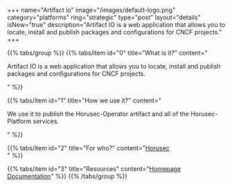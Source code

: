 +++
name="Artifact io"
image="/images/default-logo.png"
category="platforms"
ring="strategic"
type="post"
layout="details"
isNew="true"
description="Artifact IO is a web application that allows you to locate, install and publish packages and configurations for CNCF projects."
+++

{{% tabs/group %}}
  {{% tabs/item id="0" title="What is it?" content="<p>Artifact IO is a web application that allows you to locate, install and publish packages and configurations for CNCF projects.</p>" %}}
  
  {{% tabs/item id="1" title="How we use it?" content="<p>We use it to publish the Horusec-Operator artifact and all of the Horusec-Platform services.</p>" %}}
  
  {{% tabs/item id="2" title="For who?" content="<a href='https://horusec.io/site/'>Horusec</a><br />" %}}

  {{% tabs/item id="3" title="Resources" content="<a href='https://artifacthub.io/'>Homepage</a> <br /> <a href='https://artifacthub.io/docs/'>Documentation</a>" %}}
{{% /tabs/group %}}